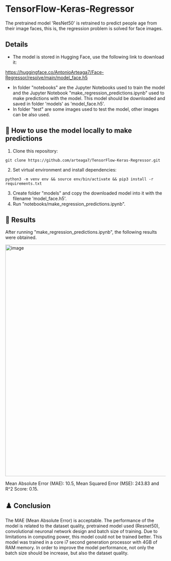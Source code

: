 # TensorFlow-Keras-Regressor
The pretrained model 'ResNet50' is retrained to predict people age from their image faces, this is, the regression problem is solved for face images.

## Details
* The model is stored in Hugging Face, use the following link to download it:

https://huggingface.co/AntonioArteaga7/Face-Regressor/resolve/main/model_face.h5

* In folder "notebooks" are the Jupyter Notebooks used to train the model and the Jupyter Notebook "make_regression_predictions.ipynb" used to make predictions with the model. This model should be downloaded and saved in folder 'models' as 'model_face.h5'.
* In folder "test" are some images used to test the model, other images can be also used.

## 🚀 How to use the model locally to make predictions
1. Clone this repository:
```
git clone https://github.com/arteaga7/TensorFlow-Keras-Regressor.git
```
2. Set virtual environment and install dependencies:
```
python3 -m venv env && source env/bin/activate && pip3 install -r requirements.txt
```
3. Create folder "models" and copy the downloaded model into it with the filename 'model_face.h5'.
4. Run "notebooks/make_regression_predictions.ipynb".

## 🎯 Results
After running "make_regression_predictions.ipynb", the following results were obtained.

<img width="1202" height="726" alt="image" src="https://github.com/user-attachments/assets/f86f23b8-9d71-4004-9c3d-74f66e246642" />

Mean Absolute Error (MAE): 10.5, Mean Squared Error (MSE): 243.83 and R^2 Score: 0.15.

## ♟️ Conclusion
The MAE (Mean Absolute Error) is acceptable. The performance of the model is related to the dataset quality, pretrained model used (Resnet50), convolutional neuronal network design and batch size of training. Due to limitations in computing power, this model could not be trained better. This model was trained in a core i7 second generation processor with 4GB of RAM memory. In order to improve the model performance, not only the batch size should be increase, but also the dataset quality.
